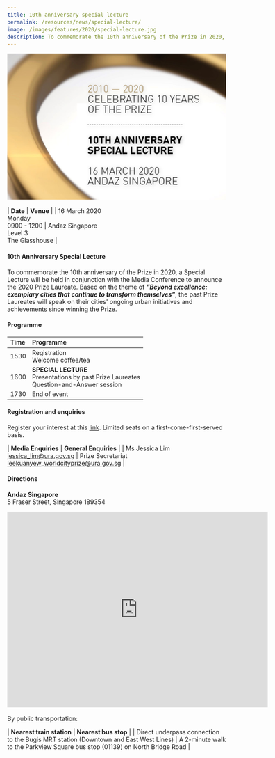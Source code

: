 ```yaml
---
title: 10th anniversary special lecture
permalink: /resources/news/special-lecture/
image: /images/features/2020/special-lecture.jpg
description: To commemorate the 10th anniversary of the Prize in 2020, a Special Lecture will be held in conjunction with the Media Conference. Based on the theme of "Beyond excellence - exemplary cities that continue to transform themselves", the past Prize Laureates will speak on their cities' ongoing urban initiatives and achievements since winning the Prize.
---
```


![Media Conference](/images/features/2020/special-lecture.jpg/)<br>

| **Date** | **Venue** |
| 16 March 2020<br>Monday<br>0900 - 1200 | Andaz Singapore<br>Level 3<br>The Glasshouse |

#### **10th Anniversary Special Lecture** 

To commemorate the 10th anniversary of the Prize in 2020, a Special Lecture will be held in conjunction with the Media Conference to announce the 2020 Prize Laureate. Based on the theme of ***"Beyond excellence: exemplary cities that continue to transform themselves"***, the past Prize Laureates will speak on their cities' ongoing urban initiatives and achievements since winning the Prize. 

#### **Programme**

| Time | Programme |
|:--|:--|
| 1530 | Registration<br>Welcome coffee/tea |
| 1600 | **SPECIAL LECTURE**<br>Presentations by past Prize Laureates<br>Question-and-Answer session | 
| 1730 | End of event |

#### **Registration and enquiries**

Register your interest at this [link](www.google.com). Limited seats on a first-come-first-served basis.

| **Media Enquiries** | **General Enquiries** |
| Ms Jessica Lim<br>[jessica_lim@ura.gov.sg](mailto:jessica_lim@ura.gov.sg) | Prize Secretariat<br>[leekuanyew_worldcityprize@ura.gov.sg](mailto:leekuanyew_worldcityprize@ura.gov.sg) |

#### **Directions**

**Andaz Singapore**
<br>5 Fraser Street, Singapore 189354

<iframe src="https://www.google.com/maps/embed?pb=!1m18!1m12!1m3!1d3988.7926313699095!2d103.85554121443127!3d1.299206599052409!2m3!1f0!2f0!3f0!3m2!1i1024!2i768!4f13.1!3m3!1m2!1s0x31da19b021e9ce07%3A0x6f6afbcfba9af1c1!2sAndaz%20Singapore%20-%20a%20concept%20by%20Hyatt!5e0!3m2!1sen!2ssg!4v1579502553293!5m2!1sen!2ssg" width="600" height="450" frameborder="0" style="border:0;" allowfullscreen=""></iframe>

By public transportation: 

| **Nearest train station** | **Nearest bus stop** |
| Direct underpass connection to the Bugis MRT station (Downtown and East West Lines) | A 2-minute walk to the Parkview Square bus stop (01139) on North Bridge Road | 

